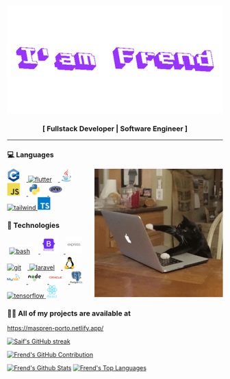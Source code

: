 <p align="center">
    <img src="Frend.gif" alt="Frend" />
</p>

<h3 align="center">[ Fullstack Developer | Software Engineer ]</h3>

--- 


### 💻 Languages
<p align="left">
<img align="right" width="300" src="cat.gif" class="border-radius: 30px;" alt="Coding gif" />
  <a href="https://www.w3schools.com/cpp/"> 
    <img src="https://raw.githubusercontent.com/devicons/devicon/master/icons/cplusplus/cplusplus-original.svg" alt="cplusplus" width="30" height="30" style="margin-right: 15px;"/> 
  </a> 
  <a href="https://flutter.dev" > 
    <img src="https://www.vectorlogo.zone/logos/flutterio/flutterio-icon.svg" alt="flutter" width="30" height="30" style="margin-right: 15px;"/> 
  </a> 
  <a href="https://www.java.com" > 
    <img src="https://raw.githubusercontent.com/devicons/devicon/master/icons/java/java-original.svg" alt="java" width="30" height="30" style="margin-right: 15px;"/> 
  </a> 
  <a href="https://developer.mozilla.org/en-US/docs/Web/JavaScript" > 
    <img src="https://raw.githubusercontent.com/devicons/devicon/master/icons/javascript/javascript-original.svg" alt="javascript" width="30" height="30" style="margin-right: 15px;"/> 
  </a> 
  <a href="https://www.python.org" > 
    <img src="https://raw.githubusercontent.com/devicons/devicon/master/icons/python/python-original.svg" alt="python" width="30" height="30" style="margin-right: 15px;"/> 
  </a>
  <a href="https://www.php.net" > 
    <img src="https://raw.githubusercontent.com/devicons/devicon/master/icons/php/php-original.svg" alt="php" width="30" height="30" style="margin-right: 15px;"/> 
  </a> 
    <a href="https://tailwindcss.com/" > <img src="https://www.vectorlogo.zone/logos/tailwindcss/tailwindcss-icon.svg" alt="tailwind" width="30" height="30" /> </a> 
    <a href="https://www.typescriptlang.org/" > <img
            src="https://raw.githubusercontent.com/devicons/devicon/master/icons/typescript/typescript-original.svg"
            alt="typescript" width="30" height="30" /> </a> 
</p>

### 🤖 Technologies
<p align="left">
<a href="https://www.gnu.org/software/bash/" > 
    <img src="https://www.vectorlogo.zone/logos/gnu_bash/gnu_bash-icon.svg" alt="bash" width="30" height="30" style="background-color: white; padding: 5px; border-radius: 5px; margin-right: 15px;"/> 
  </a> 
  <a href="https://getbootstrap.com" > 
    <img src="https://raw.githubusercontent.com/devicons/devicon/master/icons/bootstrap/bootstrap-plain-wordmark.svg" alt="bootstrap" width="30" height="30" style="margin-right: 15px; background-color: white; padding: 5px; border-radius: 5px;"/> 
  </a> 
  <a href="https://expressjs.com" > 
    <img src="https://raw.githubusercontent.com/devicons/devicon/master/icons/express/express-original-wordmark.svg" alt="express" width="30" height="30" style="margin-right: 15px; background-color: white; padding: 5px; border-radius: 5px;"/> 
  </a> 
  <a href="https://git-scm.com/" > 
    <img src="https://www.vectorlogo.zone/logos/git-scm/git-scm-icon.svg" alt="git" width="30" height="30" style="margin-right: 15px;"/> 
  </a> 
  <a href="https://laravel.com/" > 
    <img src="https://raw.githubusercontent.com/laravel/art/master/logo-lockup/5%20SVG/2%20CMYK/1%20Full%20Color/laravel-logolockup-cmyk-red.svg" alt="laravel" width="50" height="50" style="margin-right: 15px;"/> 
  </a> 
  <a href="https://www.linux.org/" > 
    <img src="https://raw.githubusercontent.com/devicons/devicon/master/icons/linux/linux-original.svg" alt="linux" width="30" height="30" style="margin-right: 15px;"/> 
  </a> 
  <a href="https://www.mysql.com/" > 
    <img src="https://raw.githubusercontent.com/devicons/devicon/master/icons/mysql/mysql-original-wordmark.svg" alt="mysql" width="30" height="30" style="margin-right: 15px;"/> 
  </a> 
  <a href="https://nodejs.org" > 
    <img src="https://raw.githubusercontent.com/devicons/devicon/master/icons/nodejs/nodejs-original-wordmark.svg" alt="nodejs" width="30" height="30" style="margin-right: 15px;"/> 
  </a> 
  <a href="https://www.oracle.com/" > 
    <img src="https://raw.githubusercontent.com/devicons/devicon/master/icons/oracle/oracle-original.svg" alt="oracle" width="30" height="30" style="margin-right: 15px;"/> 
  </a> 
  <a href="https://www.postgresql.org" > 
    <img src="https://raw.githubusercontent.com/devicons/devicon/master/icons/postgresql/postgresql-original-wordmark.svg" alt="postgresql" width="30" height="30" style="margin-right: 15px;"/> 
  </a>
  <a href="https://www.tensorflow.org" > <img
            src="https://www.vectorlogo.zone/logos/tensorflow/tensorflow-icon.svg" alt="tensorflow" width="30"
            height="30" /> </a> 
    <a href="https://reactjs.org/" >
        <img src="https://raw.githubusercontent.com/devicons/devicon/master/icons/react/react-original-wordmark.svg"
            alt="react" width="30" height="30" /> </a>
</p>

### 👨‍💻 All of my projects are available at

https://maspren-porto.netlify.app/


<p align="left">
  <a href="https://github.com/mrKuncay008">
    <img src="https://github-readme-streak-stats.herokuapp.com/?user=mrKuncay008&theme=radical&border=7F3FBF&background=0D1117" alt="Saif's GitHub streak"/>
  </a>
</p>

<p align="left">
  <a href="https://github.com/mrKuncay008">
    <img src="https://github-profile-summary-cards.vercel.app/api/cards/profile-details?username=mrKuncay008&theme=radical" alt=" Frend's GitHub Contribution"/>
  </a>
</p>

<a> 
    <a href="https://github.com/mrKuncay008"><img alt=" Frend's Github Stats" src="https://denvercoder1-github-readme-stats.vercel.app/api?username=mrKuncay008&show_icons=true&count_private=true&theme=react&border_color=7F3FBF&bg_color=0D1117&title_color=F85D7F&icon_color=F8D866" height="192px" width="49.5%"/></a>
  <a href="https://github.com/mrKuncay008"><img alt=" Frend's Top Languages" src="https://denvercoder1-github-readme-stats.vercel.app/api/top-langs/?username=mrKuncay008&langs_count=8&layout=compact&theme=react&border_color=7F3FBF&bg_color=0D1117&title_color=F85D7F&icon_color=F8D866" height="192px" width="49.5%"/></a>
  <br/>
</a>

